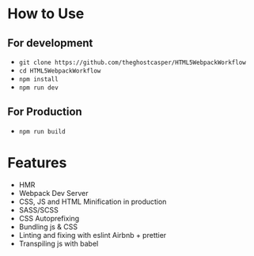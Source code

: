 <h1>How to Use</h1>
<h2>For development</h2>
<ul>
	<li><code>git clone https://github.com/theghostcasper/HTML5WebpackWorkflow</code></li>
	<li><code>cd HTML5WebpackWorkflow</code></li>
	<li><code>npm install</code></li>
	<li><code>npm run dev</code></li>
</ul>
<h2>For Production</h2>
<ul>
	<li><code>npm run build</code></li>
</ul>

<h1>Features</h1>
<ul>
	<li>HMR</li>
	<li>Webpack Dev Server</li>
	<li>CSS, JS and HTML Minification in production</li>
	<li>SASS/SCSS</li>
	<li>CSS Autoprefixing</li>
	<li>Bundling js & CSS</li>
	<li>Linting and fixing with eslint Airbnb + prettier</li>
	<li>Transpiling js with babel</li>
</ul>